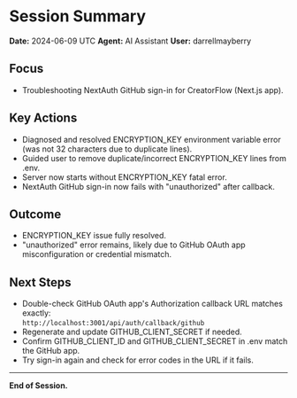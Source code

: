 # Session Summary

**Date:** 2024-06-09 UTC
**Agent:** AI Assistant
**User:** darrellmayberry

## Focus
- Troubleshooting NextAuth GitHub sign-in for CreatorFlow (Next.js app).

## Key Actions
- Diagnosed and resolved ENCRYPTION_KEY environment variable error (was not 32 characters due to duplicate lines).
- Guided user to remove duplicate/incorrect ENCRYPTION_KEY lines from .env.
- Server now starts without ENCRYPTION_KEY fatal error.
- NextAuth GitHub sign-in now fails with "unauthorized" after callback.

## Outcome
- ENCRYPTION_KEY issue fully resolved.
- "unauthorized" error remains, likely due to GitHub OAuth app misconfiguration or credential mismatch.

## Next Steps
- Double-check GitHub OAuth app's Authorization callback URL matches exactly:  
  `http://localhost:3001/api/auth/callback/github`
- Regenerate and update GITHUB_CLIENT_SECRET if needed.
- Confirm GITHUB_CLIENT_ID and GITHUB_CLIENT_SECRET in .env match the GitHub app.
- Try sign-in again and check for error codes in the URL if it fails.

---

**End of Session.** 